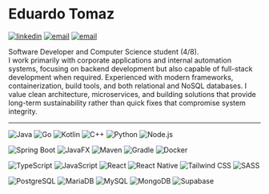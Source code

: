 # Eduardo Tomaz 
<div>
  
[![linkedin](https://img.shields.io/badge/LinkedIn-0D1117?style=flat&logo=linkedin&logoColor=A5B4FC)](https://www.linkedin.com/in/eduardotoomazs) 
[![email](https://img.shields.io/badge/Email-0D1117?style=flat&logo=outlook&logoColor=A5B4FC)](mailto:eduardotoomaz@outlook.com)
[![email](https://img.shields.io/badge/Instagram-0D1117?style=flat&logo=&logoColor=A5B4FC)](https://www.instagram.com/tomazdudux)

Software Developer and Computer Science student (4/8).
<br>
I work primarily with corporate applications and internal automation systems, focusing on backend development but also capable of full-stack development when required. Experienced with modern frameworks, containerization, build tools, and both relational and NoSQL databases. I value clean architecture, microservices, and building solutions that provide long-term sustainability rather than quick fixes that compromise system integrity.
</div>

---

![Java](https://img.shields.io/badge/Java-0D1117?style=for-the-badge&logo=openjdk&logoColor=A5B4FC)
![Go](https://img.shields.io/badge/Go-0D1117?style=for-the-badge&logo=go&logoColor=A5B4FC)
![Kotlin](https://img.shields.io/badge/Kotlin-0D1117?style=for-the-badge&logo=kotlin&logoColor=A5B4FC)
![C++](https://img.shields.io/badge/C%2B%2B-0D1117?style=for-the-badge&logo=c%2B%2B&logoColor=A5B4FC)
![Python](https://img.shields.io/badge/Python-0D1117?style=for-the-badge&logo=python&logoColor=A5B4FC)
![Node.js](https://img.shields.io/badge/Node.js-0D1117?style=for-the-badge&logo=nodedotjs&logoColor=A5B4FC)

![Spring Boot](https://img.shields.io/badge/Spring_Boot-0D1117?style=for-the-badge&logo=spring-boot&logoColor=A5B4FC)
![JavaFX](https://img.shields.io/badge/JavaFX-0D1117?style=for-the-badge&logo=openjdk&logoColor=A5B4FC)
![Maven](https://img.shields.io/badge/Apache_Maven-0D1117?style=for-the-badge&logo=apache-maven&logoColor=A5B4FC)
![Gradle](https://img.shields.io/badge/Gradle-0D1117?style=for-the-badge&logo=gradle&logoColor=A5B4FC)
![Docker](https://img.shields.io/badge/Docker-0D1117?style=for-the-badge&logo=docker&logoColor=A5B4FC)

![TypeScript](https://img.shields.io/badge/TypeScript-0D1117?style=for-the-badge&logo=typescript&logoColor=A5B4FC)
![JavaScript](https://img.shields.io/badge/JavaScript-0D1117?style=for-the-badge&logo=javascript&logoColor=A5B4FC)
![React](https://img.shields.io/badge/React-0D1117?style=for-the-badge&logo=react&logoColor=A5B4FC)
![React Native](https://img.shields.io/badge/React_Native-0D1117?style=for-the-badge&logo=react&logoColor=A5B4FC)
![Tailwind CSS](https://img.shields.io/badge/Tailwind_CSS-0D1117?style=for-the-badge&logo=tailwind-css&logoColor=A5B4FC)
![SASS](https://img.shields.io/badge/SASS-0D1117?style=for-the-badge&logo=sass&logoColor=A5B4FC)

![PostgreSQL](https://img.shields.io/badge/PostgreSQL-0D1117?style=for-the-badge&logo=postgresql&logoColor=A5B4FC)
![MariaDB](https://img.shields.io/badge/MariaDB-0D1117?style=for-the-badge&logo=mariadb&logoColor=A5B4FC)
![MySQL](https://img.shields.io/badge/MySQL-0D1117?style=for-the-badge&logo=mysql&logoColor=A5B4FC)
![MongoDB](https://img.shields.io/badge/MongoDB-0D1117?style=for-the-badge&logo=mongodb&logoColor=A5B4FC)
![Supabase](https://img.shields.io/badge/Supabase-0D1117?style=for-the-badge&logo=supabase&logoColor=A5B4FC)
